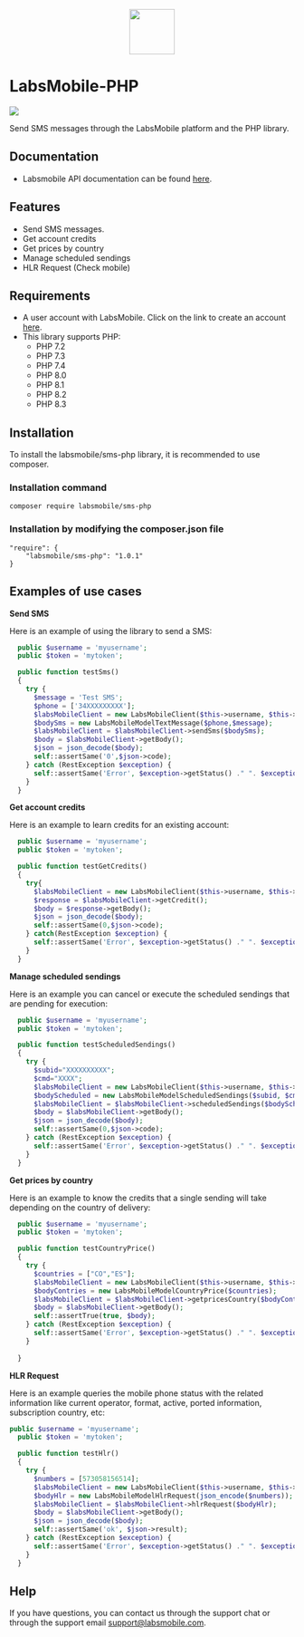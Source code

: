 <p align="center">
  <img src="https://avatars.githubusercontent.com/u/152215067?s=200&v=4" height="80">
</p>

# LabsMobile-PHP

![](https://img.shields.io/badge/version-1.0.1-blue.svg)
 
Send SMS messages through the LabsMobile platform and the PHP library.

## Documentation

- Labsmobile API documentation can be found [here][apidocs].


## Features
- Send SMS messages.
- Get account credits
- Get prices by country
- Manage scheduled sendings
- HLR Request (Check mobile)

## Requirements

- A user account with LabsMobile. Click on the link to create an account [here][signUp].
- This library supports PHP:
  - PHP 7.2
  - PHP 7.3
  - PHP 7.4
  - PHP 8.0
  - PHP 8.1
  - PHP 8.2
  - PHP 8.3

## Installation

To install the labsmobile/sms-php library, it is recommended to use composer.

### Installation command

```
composer require labsmobile/sms-php
```

### Installation by modifying the composer.json file

```
"require": {
	"labsmobile/sms-php": "1.0.1"
}
```

## Examples of use cases

**Send SMS**

Here is an example of using the library to send a SMS:

```php
  public $username = 'myusername';
  public $token = 'mytoken';

  public function testSms()
  { 
    try {
      $message = 'Test SMS';
      $phone = ['34XXXXXXXXX'];
      $labsMobileClient = new LabsMobileClient($this->username, $this->token);
      $bodySms = new LabsMobileModelTextMessage($phone,$message);
      $labsMobileClient = $labsMobileClient->sendSms($bodySms);
      $body = $labsMobileClient->getBody();
      $json = json_decode($body);
      self::assertSame('0',$json->code);
    } catch (RestException $exception) {
      self::assertSame('Error', $exception->getStatus() ." ". $exception->getMessage());
    }
  }
```
**Get account credits**

Here is an example to learn credits for an existing account:

```php
  public $username = 'myusername';
  public $token = 'mytoken';

  public function testGetCredits()
  {
    try{
      $labsMobileClient = new LabsMobileClient($this->username, $this->token);
      $response = $labsMobileClient->getCredit();
      $body = $response->getBody();
      $json = json_decode($body);
      self::assertSame(0,$json->code);
    } catch(RestException $exception) {
      self::assertSame('Error', $exception->getStatus() ." ". $exception->getMessage());
    }
  }
```
**Manage scheduled sendings**

Here is an example you can cancel or execute the scheduled sendings that are pending for execution:

```php
  public $username = 'myusername';
  public $token = 'mytoken';

  public function testScheduledSendings() 
  {
    try {
      $subid="XXXXXXXXXX";
      $cmd="XXXX";
      $labsMobileClient = new LabsMobileClient($this->username, $this->token);
      $bodyScheduled = new LabsMobileModelScheduledSendings($subid, $cmd);
      $labsMobileClient = $labsMobileClient->scheduledSendings($bodyScheduled);
      $body = $labsMobileClient->getBody();
      $json = json_decode($body);
      self::assertSame(0,$json->code);
    } catch (RestException $exception) {
      self::assertSame('Error', $exception->getStatus() ." ". $exception->getMessage());
    }
  }
```

**Get prices by country**

Here is an example  to know the credits that a single sending will take depending on the country of delivery:

```php
  public $username = 'myusername';
  public $token = 'mytoken';

  public function testCountryPrice()
  {
    try {
      $countries = ["CO","ES"];
      $labsMobileClient = new LabsMobileClient($this->username, $this->token);
      $bodyContries = new LabsMobileModelCountryPrice($countries);
      $labsMobileClient = $labsMobileClient->getpricesCountry($bodyContries);
      $body = $labsMobileClient->getBody();
      self::assertTrue(true, $body);
    } catch (RestException $exception) {
      self::assertSame('Error', $exception->getStatus() ." ". $exception->getMessage());
    }
    
  }
```

**HLR Request**

Here is an example queries the mobile phone status with the related information like current operator, format, active, ported information, subscription country, etc:

```php
public $username = 'myusername';
  public $token = 'mytoken';

  public function testHlr()
  {
    try {
      $numbers = [573058156514];
      $labsMobileClient = new LabsMobileClient($this->username, $this->token);
      $bodyHlr = new LabsMobileModelHlrRequest(json_encode($numbers));
      $labsMobileClient = $labsMobileClient->hlrRequest($bodyHlr);
      $body = $labsMobileClient->getBody();
      $json = json_decode($body);
      self::assertSame('ok', $json->result);
    } catch (RestException $exception) {
      self::assertSame('Error', $exception->getStatus() ." ". $exception->getMessage());
    }
  }
```

## Help

If you have questions, you can contact us through the support chat or through the support email support@labsmobile.com.

[apidocs]: https://apidocs.labsmobile.com/
[signUp]: https://www.labsmobile.com/en/signup
